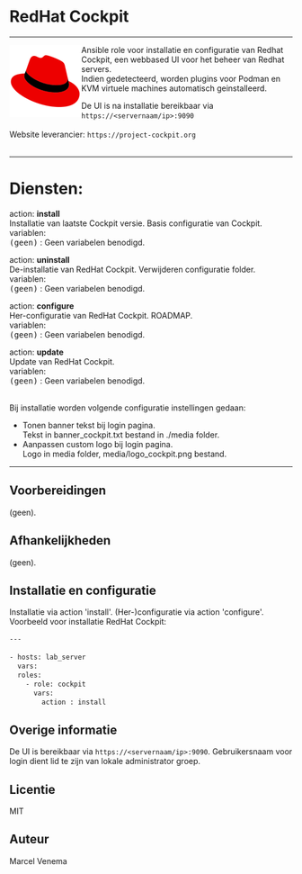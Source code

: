 # RedHat Cockpit

***

<img src="media/icon_cockpit.png" align="left" height="128" width="128" />
Ansible role voor installatie en configuratie van Redhat Cockpit, een webbased UI voor het beheer van Redhat servers.<br/> 
Indien gedetecteerd, worden plugins voor Podman en KVM virtuele machines automatisch geinstalleerd.<br/>

De UI is na installatie bereikbaar via `https://<servernaam/ip>:9090`<br/>
<br/>
Website leverancier: `https://project-cockpit.org`<br/>
<br/>

***

# Diensten:

action: **install**<br/>
Installatie van laatste Cockpit versie. Basis configuratie van Cockpit.<br/>
variablen:<br/>
<kbd>(geen)</kbd> : Geen variabelen benodigd.<br/>


action: **uninstall**<br/>
De-installatie van RedHat Cockpit. Verwijderen configuratie folder.<br/>
variablen:<br/>
<kbd>(geen)</kbd> : Geen variabelen benodigd.<br/>


action: **configure**<br/>
Her-configuratie van RedHat Cockpit. ROADMAP.<br/>
variablen:<br/>
<kbd>(geen)</kbd> : Geen variabelen benodigd.<br/>


action: **update**<br/>
Update van RedHat Cockpit.<br/>
variablen:<br/>
<kbd>(geen)</kbd> : Geen variabelen benodigd.<br/>
<br/>


Bij installatie worden volgende configuratie instellingen gedaan:<br />
- Tonen banner tekst bij login pagina.<br />
  Tekst in banner_cockpit.txt bestand in ./media folder.<br/>
- Aanpassen custom logo bij login pagina.<br/>
  Logo in media folder, media/logo_cockpit.png bestand.<br/>


***


## Voorbereidingen
(geen).<br/>


## Afhankelijkheden
(geen).<br/>


## Installatie en configuratie
Installatie via action 'install'. (Her-)configuratie via action 'configure'.<br/>
Voorbeeld voor installatie RedHat Cockpit:

```
---

- hosts: lab_server
  vars:
  roles:
    - role: cockpit
      vars:
        action : install

```


## Overige informatie
De UI is bereikbaar via `https://<servernaam/ip>:9090`. Gebruikersnaam voor login dient lid te zijn van lokale administrator groep. 


## Licentie
MIT


## Auteur
Marcel Venema
